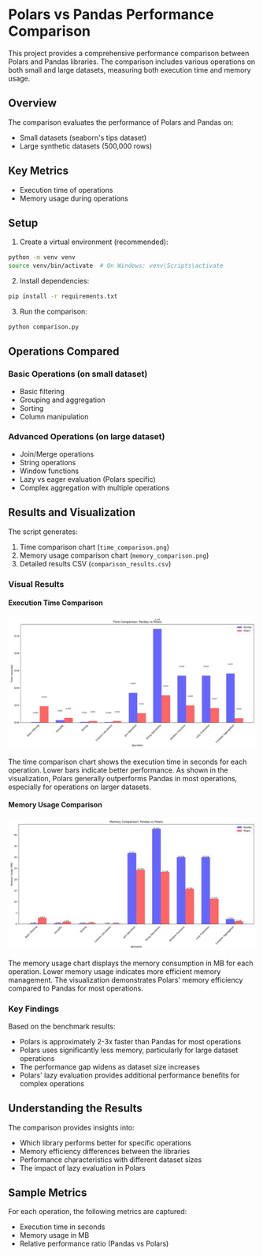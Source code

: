 # Polars vs Pandas Performance Comparison

This project provides a comprehensive performance comparison between Polars and Pandas libraries. The comparison includes various operations on both small and large datasets, measuring both execution time and memory usage.

## Overview

The comparison evaluates the performance of Polars and Pandas on:
- Small datasets (seaborn's tips dataset)
- Large synthetic datasets (500,000 rows)

## Key Metrics
- Execution time of operations
- Memory usage during operations

## Setup

1. Create a virtual environment (recommended):
```bash
python -m venv venv
source venv/bin/activate  # On Windows: venv\Scripts\activate
```

2. Install dependencies:
```bash
pip install -r requirements.txt
```

3. Run the comparison:
```bash
python comparison.py
```

## Operations Compared

### Basic Operations (on small dataset)
- Basic filtering
- Grouping and aggregation
- Sorting
- Column manipulation

### Advanced Operations (on large dataset)
- Join/Merge operations
- String operations
- Window functions
- Lazy vs eager evaluation (Polars specific)
- Complex aggregation with multiple operations

## Results and Visualization

The script generates:
1. Time comparison chart (`time_comparison.png`)
2. Memory usage comparison chart (`memory_comparison.png`)
3. Detailed results CSV (`comparison_results.csv`)

### Visual Results

#### Execution Time Comparison
![Time Comparison](time_comparison.png)

The time comparison chart shows the execution time in seconds for each operation. Lower bars indicate better performance. As shown in the visualization, Polars generally outperforms Pandas in most operations, especially for operations on larger datasets.

#### Memory Usage Comparison
![Memory Comparison](memory_comparison.png)

The memory usage chart displays the memory consumption in MB for each operation. Lower memory usage indicates more efficient memory management. The visualization demonstrates Polars' memory efficiency compared to Pandas for most operations.

### Key Findings

Based on the benchmark results:
- Polars is approximately 2-3x faster than Pandas for most operations
- Polars uses significantly less memory, particularly for large dataset operations
- The performance gap widens as dataset size increases
- Polars' lazy evaluation provides additional performance benefits for complex operations

## Understanding the Results

The comparison provides insights into:
- Which library performs better for specific operations
- Memory efficiency differences between the libraries
- Performance characteristics with different dataset sizes
- The impact of lazy evaluation in Polars

## Sample Metrics

For each operation, the following metrics are captured:
- Execution time in seconds
- Memory usage in MB
- Relative performance ratio (Pandas vs Polars) 